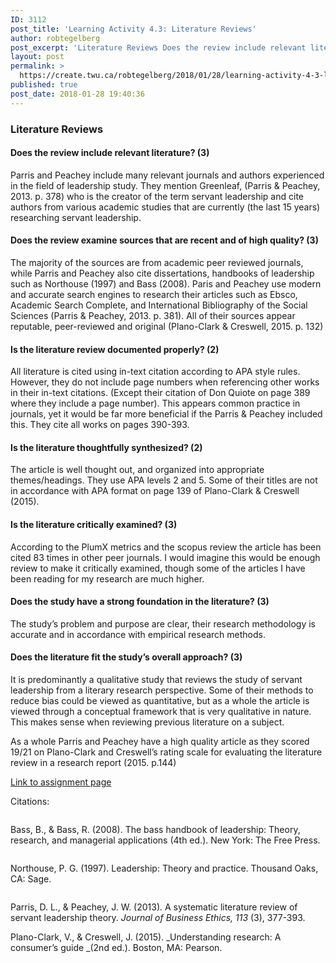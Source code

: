 ```yaml
---
ID: 3112
post_title: 'Learning Activity 4.3: Literature Reviews'
author: robtegelberg
post_excerpt: 'Literature Reviews Does the review include relevant literature? (3) Parris and Peachey include many relevant journals and authors experienced in the field of leadership study. They mention Greenleaf, (Parris &amp; Peachey, 2013. p. 378) who is the creator of the term servant leadership and cite authors from various academic studies that are currently (the last [&hellip;]'
layout: post
permalink: >
  https://create.twu.ca/robtegelberg/2018/01/28/learning-activity-4-3-literature-reviews/
published: true
post_date: 2018-01-28 19:40:36
---
```

<h3>Literature Reviews</h3>
<h4>Does the review include relevant literature? (3)</h4>
<p>Parris and Peachey include many relevant journals and authors experienced in the field of leadership study. They mention Greenleaf, (Parris &amp; Peachey, 2013. p. 378) who is the creator of the term servant leadership and cite authors from various academic studies that are currently (the last 15 years) researching servant leadership.</p>
<h4>Does the review examine sources that are recent and of high quality? (3)</h4>
<p>The majority of the sources are from academic peer reviewed journals, while Parris and Peachey also cite dissertations, handbooks of leadership such as Northouse (1997) and Bass (2008). Paris and Peachey use modern and accurate search engines to research their articles such as Ebsco, Academic Search Complete, and International Bibliography of the Social Sciences (Parris &amp; Peachey, 2013. p. 381). All of their sources appear reputable, peer-reviewed and original (Plano-Clark &amp; Creswell, 2015. p. 132)</p>
<h4>Is the literature review documented properly? (2)</h4>
<p>All literature is cited using in-text citation according to APA style rules. However, they do not include page numbers when referencing other works in their in-text citations. (Except their citation of Don Quiote on page 389 where they include a page number). This appears common practice in journals, yet it would be far more beneficial if the Parris &amp; Peachey included this. They cite all works on pages 390-393.</p>
<h4>Is the literature thoughtfully synthesized? (2)</h4>
<p>The article is well thought out, and organized into appropriate themes/headings. They use APA levels 2 and 5. Some of their titles are not in accordance with APA format on page 139 of Plano-Clark &amp; Creswell (2015).</p>
<h4>Is the literature critically examined? (3)</h4>
<p>According to the PlumX metrics and the scopus review the article has been cited 83 times in other peer journals. I would imagine this would be enough review to make it critically examined, though some of the articles I have been reading for my research are much higher.</p>
<h4>Does the study have a strong foundation in the literature? (3)</h4>
<p>The study&#8217;s problem and purpose are clear, their research methodology is accurate and in accordance with empirical research methods.</p>
<h4>Does the literature fit the study’s overall approach? (3)</h4>
<p>It is predominantly a qualitative study that reviews the study of servant leadership from a literary research perspective. Some of their methods to reduce bias could be viewed as quantitative, but as a whole the article is viewed through a conceptual framework that is very qualitative in nature. This makes sense when reviewing previous literature on a subject.</p>
<p>As a whole Parris and Peachey have a high quality article as they scored 19/21 on Plano-Clark and Creswell&#8217;s rating scale for evaluating the literature review in a research report (2015. p.144)</p>
<p><a href="https://create.twu.ca/ldrs591-sp18/unit-4-learning-activities/">Link to assignment page</a></p>
<p>Citations:</p>
<div class="page" title="Page 14">
<div class="layoutArea">
<div class="column">
<p>Bass, B., &amp; Bass, R. (2008). The bass handbook of leadership: Theory, research, and managerial applications (4th ed.). New York: The Free Press.</p>
<div class="page" title="Page 16">
<div class="layoutArea">
<div class="column">
<p>Northouse, P. G. (1997). Leadership: Theory and practice. Thousand Oaks, CA: Sage.</p>
</div>
</div>
</div>
</div>
</div>
</div>
<p>Parris, D. L., &amp; Peachey, J. W. (2013). A systematic literature review of servant leadership theory. <em>Journal of Business Ethics, 113</em> (3), 377-393.</p>
<p>Plano-Clark, V., &amp; Creswell, J. (2015). _Understanding research: A consumer’s guide _(2nd ed.). Boston, MA: Pearson.</p>